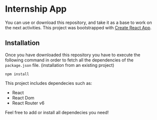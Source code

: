 # Internship App

You can use or download this repository, and take it as a base to work on the next activities. This project was bootstrapped with [Create React App](https://github.com/facebook/create-react-app).

## Installation

Once you have downloaded this repository you have to execute the following command in order to fetch all the dependencies of the `package.json` file. (installation from an existing project)

```
npm install
```

This project includes dependecies such as:
- React
- React Dom
- React Router v6

Feel free to add or install all dependecies you need!
